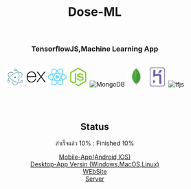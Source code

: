 <h1 align="center">Dose-ML</h1>
<br/>

<h3 align="center">TensorflowJS,Machine Learning App</h3>
<div align="center">

  <br/>
  <img src="https://github.com/devicons/devicon/blob/v2.15.1/icons/electron/electron-original.svg" alt="ElectronJS" width="45" height="45"/>
  <img src="https://github.com/devicons/devicon/blob/v2.15.1/icons/express/express-original.svg" alt="ExpressJS" width="45" height="45"/>
    <img src="https://github.com/devicons/devicon/blob/v2.15.1/icons/react/react-original.svg" alt="ReactJS" width="45" height="45"/>
  <img src="https://github.com/devicons/devicon/blob/v2.15.1/icons/nodejs/nodejs-original.svg" alt="NodeJS" width="45" height="45"/>
    <img src="https://miro.medium.com/max/2400/0*BRl-uL7N9LF-1hiD.png" alt="MongoDB" width="45" height="45"/>
      <img src="https://github.com/devicons/devicon/blob/v2.15.1/icons/mongodb/mongodb-original.svg" alt="MongoDB" width="45" height="45"/>
  <img src="https://github.com/devicons/devicon/blob/v2.15.1/icons/heroku/heroku-original.svg" alt="Heroku" width="45" height="45"/>
  <img src="https://codelabs.developers.google.com/static/codelabs/tensorflowjs-object-detection/img/1aee0ede85885520.png" alt="tfjs" width="45" height="45"/>
 </div>

<br/><br/>
<h2 align="center">Status</h2>
<p align="center">สำเร็จแล้ว 10% : Finished 10%</p>
<div align="center" >
<a  href="https://drive.google.com/file/d/1VIRZoPof8CIALMVsXkzD3hJjDyaEo3NH/view?usp=share_link">Mobile-App(Android,IOS)</a><br/>
<a  href="https://drive.google.com/file/d/1L9TzKvUYN3PbX0fyBfLX6sIClEngeNAq/view?usp=share_link">Desktop-App Versin (Windows,MacOS,Linux)</a><br/>
<a  href="https://dose-crud.netlify.app/">WEbSite</a><br/>
  <a  href="https://crud-server-7mzw.vercel.app/">Server</a><br/>
</div>
